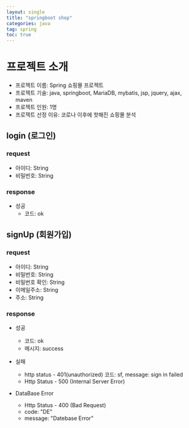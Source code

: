 ```yaml
---
layout: single
title: "springboot shop"
categories: java
tag: spring
toc: true
---
```


# 프로젝트 소개
- 프로젝트 이름: Spring 쇼핑몰 프로젝트
- 프로젝트 기술: java, springboot, MariaDB, mybatis, jsp, jquery, ajax, maven
- 프로젝트 인원: 1명
- 프로젝트 선정 이유: 코로나 이후에 핫해진 쇼핑몰 분석

##  login (로그인)

### request

- 아이디: String
- 비밀번호: String

### response
- 성공
  - 코드: ok
  

## signUp (회원가입)

### request
- 아이디: String
- 비밀번호: String
- 비밀번호 확인: String
- 이메일주소: String
- 주소: String

### response
- 성공
  - 코드: ok
  - 메시지: success
- 실패
  - http status - 401(unauthorized)
  코드: sf, message: sign in failed
  - Http Status - 500 (Internal Server Error)

- DataBase Error
  - Http Status - 400 (Bad Request)
  - code: "DE"
  - message: "Datebase Error"

